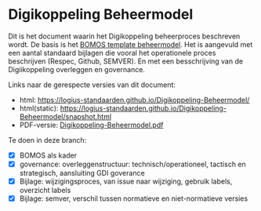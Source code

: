 # Digikoppeling Beheermodel


Dit is het document waarin het Digikoppeling beheerproces beschreven wordt. De basis is het [BOMOS template beheermodel](https://github.com/Logius-standaarden/BOMOS-voorbeeld-beheermodel). Het is aangevuld met een aantal standaard bijlagen die vooral het operationele proces beschrijven (Respec, Github, SEMVER). En met een besschrijving
van de Digiikoppeling overleggen en governance.

Links naar de gerespecte versies van dit document:
- html: https://logius-standaarden.github.io/Digikoppeling-Beheermodel/
- html(static): https://logius-standaarden.github.io/Digikoppeling-Beheermodel/snapshot.html
- PDF-versie: [Digikoppeling-Beheermodel.pdf](https://github.com/Logius-standaarden/Logius-beheermodel/blob/nieuwe_governance/Digikoppeling-Beheermodel.pdf)

Te doen in deze branch:
- [x] BOMOS als kader
- [x] governance: overleggenstructuur: technisch/operationeel, tactisch en strategisch, aansluiting GDI goverance
- [x] Bijlage: wijzigingsproces, van issue naar wijziging, gebruik labels, overzicht labels
- [x] Bijlage: semver, verschil tussen normatieve en niet-normatieve versies
